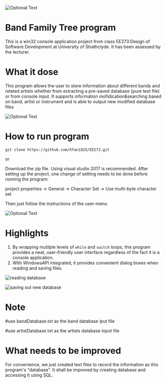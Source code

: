 
![Optional Text](../master/image.png)
# Band Family Tree program

This is a win32 console application project from class EE273:Design of Software Development at University of Strathclyde. It has been assessed by the lecturer.


# What it dose

This program allows the user to store information about different bands and related artists whether from extracting a pre-saved database (pure text file) or from console input. It supports information mofidication&searching based on band, artist or instrument and is able to output new modified database files

![Optional Text](../master/images/modify.png)


# How to run program

`git clone https://github.com/Xfan1025/EE273.git`

or

Download the zip file. Using visual studio 2017 is recommended. After setting up the project, one change of setting needs to be done before running the program:

project properties -> General -> Character Set -> Use multi-byte character set

Then just follow the instructions of the user-menu

![Optional Text](../master/images/UI.png)


# Highlights

1. By wrapping mutilple levels of `while` and `switch` loops, this program provides a neat, user-friendly user interface regardless of the fact it is a console application.
2. With WindowsAPI integrated, it provides convenient dialog boxes when reading and saving files.


![reading database](../master/images/input.png)


![saving out new database](../master/images/save.png)


# Note

#use bandDatabase.txt as the band database iput file

#use artistDatabase.txt as the artists database input file


# What needs to be improved

For convenience, we just created text files to record the information as this program's "database". It shall be improved by creating database and accessing it using SQL.


